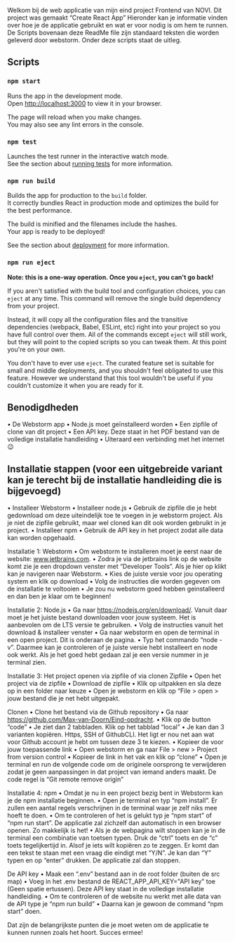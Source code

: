 Welkom bij de web applicatie van mijn eind project Frontend van NOVI.
Dit project was gemaakt “Create React App”
Hieronder kan je informatie vinden over hoe je de applicatie gebruikt en wat er voor nodig is om hem te runnen. De Scripts bovenaan deze ReadMe file zijn standaard teksten die worden geleverd door webstorm. Onder deze scripts staat de uitleg.

## Scripts
### `npm start`

Runs the app in the development mode.\
Open [http://localhost:3000](http://localhost:3000) to view it in your browser.

The page will reload when you make changes.\
You may also see any lint errors in the console.

### `npm test`

Launches the test runner in the interactive watch mode.\
See the section about [running tests](https://facebook.github.io/create-react-app/docs/running-tests) for more information.

### `npm run build`

Builds the app for production to the `build` folder.\
It correctly bundles React in production mode and optimizes the build for the best performance.

The build is minified and the filenames include the hashes.\
Your app is ready to be deployed!

See the section about [deployment](https://facebook.github.io/create-react-app/docs/deployment) for more information.

### `npm run eject`

**Note: this is a one-way operation. Once you `eject`, you can't go back!**

If you aren't satisfied with the build tool and configuration choices, you can `eject` at any time. This command will remove the single build dependency from your project.

Instead, it will copy all the configuration files and the transitive dependencies (webpack, Babel, ESLint, etc) right into your project so you have full control over them. All of the commands except `eject` will still work, but they will point to the copied scripts so you can tweak them. At this point you're on your own.

You don't have to ever use `eject`. The curated feature set is suitable for small and middle deployments, and you shouldn't feel obligated to use this feature. However we understand that this tool wouldn't be useful if you couldn't customize it when you are ready for it.

## Benodigdheden
•	De Webstorm app
•	Node.js moet geïnstalleerd worden
•	Een zipfile of clone van dit project
•	Een API key. Deze staat in het PDF bestand van de volledige installatie handleiding
•	Uiteraard een verbinding met het internet 😉

## Installatie stappen (voor een uitgebreide variant kan je terecht bij de installatie handleiding die is bijgevoegd)
•	Installeer Webstorm
•	Installeer node.js
•	Gebruik de zipfile die je hebt gedownload om deze uiteindelijk toe te voegen in je webstorm project. Als je niet de zipfile gebruikt, maar wel cloned kan dit ook worden gebruikt in je project.
•	Installeer npm
•	Gebruik de API key in het project zodat alle data kan worden opgehaald.

Installatie 1: Webstorm
•	Om webstorm te installeren moet je eerst naar de website: www.jetbrains.com.
•	Zodra je via de jetbrains link op de website komt zie je een dropdown venster met “Developer Tools”. Als je hier op klikt kan je navigeren naar Webstorm.
•	Kies de juiste versie voor jou operating system en klik op download
•	Volg de instructies die worden gegeven om de installatie te voltooien
•	Je zou nu webstorm goed hebben geinstalleerd en dan ben je klaar om te beginnen!

Installatie 2: Node.js
•	Ga naar https://nodejs.org/en/download/. Vanuit daar moet je het juiste bestand downloaden voor jouw systeem. Het is aanbevolen om de LTS versie te gebruiken.
•	Volg de instructies vanuit het download & installeer venster
•	Ga naar webstorm en open de terminal in een open project. Dit is onderaan de pagina.
•	Typ het commando “node -v”. Daarmee kan je controleren of je juiste versie hebt installeert en node ook werkt. Als je het goed hebt gedaan zal je een versie nummer in je terminal zien.

Installatie 3: Het project openen via zipfile of via clonen
Zipfile
•	Open het project via de zipfile
•	Download de zipfile
•	Klik op uitpakken en sla deze op in een folder naar keuze
•	Open je webstorm en klik op “File > open > jouw bestand die je net hebt uitgepakt.

Clonen
•	Clone het bestand via de Github repository
•	Ga naar https://github.com/Max-van-Doorn/Eind-opdracht.
•	Klik op de button “code”
•	Je ziet dan 2 tabbladen. Klik op het tabblad “local”
•	Je kan dan 3 varianten kopiëren. Https, SSH of GithubCLI. Het ligt er nou net aan wat voor Github account je hebt om tussen deze 3 te kiezen.
•	Kopieer de voor jouw toepassende link
•	Open webstorm en ga naar File > new > Project from version control
•	Kopieer de link in het vak en klik op “clone”
•	Open je terminal en run de volgende code om de originele oorsprong te verwijderen zodat je geen aanpassingen in dat project van iemand anders maakt. De code regel is “Git remote remove origin”

Installatie 4: npm
•	Omdat je nu in een project bezig bent in Webstorm kan je de npm installatie beginnen.
•	Open je terminal en typ “npm install”. Er zullen een aantal regels verschrijnen in de terminal waar je zelf niks mee hoeft te doen.
•	Om te controleren of het is gelukt typ je “npm start” of “npm run start”. De applicatie zal zichzelf dan automatisch in een browser openen. Zo makkelijk is het!
•	Als je de webpagina wilt stoppen kan je in de terminal een combinatie van toetsen typen. Druk de “ctrl” toets en de “c” toets tegelijkertijd in. Alsof je iets wilt kopiëren zo te zeggen. Er komt dan een tekst te staan met een vraag die eindigt met “Y/N”. Je kan dan “Y” typen en op “enter” drukken. De applicatie zal dan stoppen.

De API key
•	Maak een “.env” bestand aan in de root folder (buiten de src map)
•	Voeg in het .env bestand de REACT_APP_API_KEY="API key" toe (Geen spatie ertussen). Deze API key staat in de volledige installatie handleiding.
•	Om te controleren of de website nu werkt met alle data van de API type je “npm run build”
•	Daarna kan je gewoon de command “npm start” doen.

Dat zijn de belangrijkste punten die je moet weten om de applicatie te kunnen runnen zoals het hoort. Succes ermee!